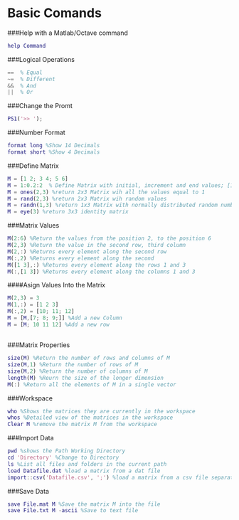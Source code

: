 # Basic Comands

###Help with a Matlab/Octave command
```matlab
help Command  
```

###Logical Operations
```matlab
==  % Equal
~=  % Different
&&  % And
||  % Or
```

###Change the Promt
```matlab
PS1('>> ');
```

###Number Format
```matlab
format long %Show 14 Decimals
format short %Show 4 Decimals
```

###Define Matrix
```matlab
M = [1 2; 3 4; 5 6] 
M = 1:0.2:2  % Define Matrix with initial, increment and end values; [1 1.2 1.4 1.6 1.8 1.9 2]
M = ones(2,3) %return 2x3 Matrix wih all the values equal to 1
M = rand(2,3) %return 2x3 Matrix wih random values
M = randn(1,3) %return 1x3 Matrix with normally distributed random numbers
M = eye(3) %return 3x3 identity matrix
```

###Matrix Values
```matlab
M(2:6) %Return the values from the position 2, to the position 6
M(2,3) %Return the value in the second row, third column
M(2,:) %Returns every element along the second row
M(:,2) %Returns every element along the second 
M([1 3],:) %Returns every element along the rows 1 and 3
M(:,[1 3]) %Returns every element along the columns 1 and 3
```
 ####Asign Values Into the Matrix
```matlab
M(2,3) = 3
M(1,:) = [1 2 3]
M(:,2) = [10; 11; 12]
M = [M,[7; 8; 9;]] %Add a new Column
M = [M; 10 11 12] %Add a new row
```

##

###Matrix Properties
```matlab
size(M) %Return the number of rows and columns of M
size(M,1) %Return the number of rows of M
size(M,2) %Return the number of columns of M
length(M) %Reurn the size of the longer dimension
M(:) %Return all the elements of M in a single vector
```

###Workspace
```matlab
who %Shows the matrices they are currently in the workspace
whos %Detailed view of the matrices in the workspace
Clear M %remove the matrix M from the workspace
```

###Import Data
```matlab
pwd %shows the Path Working Directory
cd 'Directory' %Change to Directory
ls %List all files and folders in the current path
load Datafile.dat %load a matrix from a dat file
import::csv('Datafile.csv', ';') %load a matrix from a csv file separated by ;
```

###Save Data
```matlab
save File.mat M %Save the matrix M into the file 
save File.txt M -ascii %Save to text file
```













